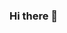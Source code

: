 ### Hi there 👋

<!--
**juloko/juloko** is a ✨ _special_ ✨ repository because its `README.md` (this file) appears on your GitHub profile.

Here are some ideas to get you started:

- 🔭 I’m currently looking for a job ...
- 🌱 I’m currently learning to create a machine learn using Tesor flow and choosing the hidden layers using Particle Swarm Optimization.
- 👯 I’m looking to collaborate on  anyone.
- 💬 Cool thing that i created was a theme on Chrome with Matrix Letters...
- 📫 How to reach me: juliocflima@gmail.com.
- 😄 Pronouns: ...
- ⚡ Fun fact: ...
-->
